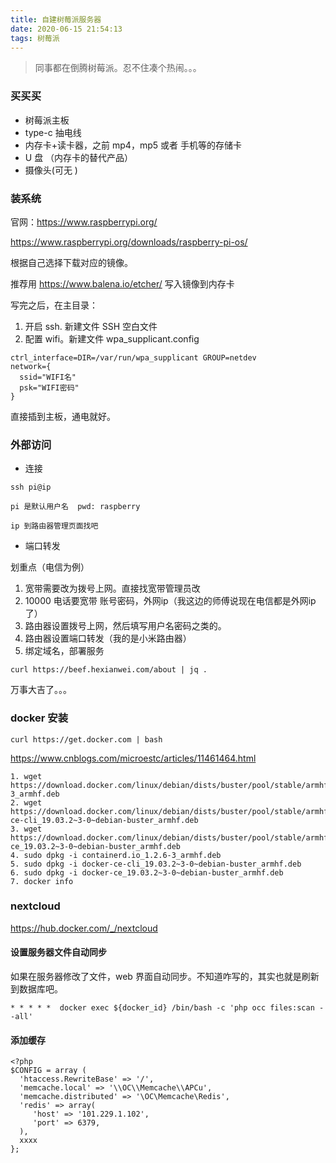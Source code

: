 ```yaml
---
title: 自建树莓派服务器
date: 2020-06-15 21:54:13
tags: 树莓派
---
```


> 同事都在倒腾树莓派。忍不住凑个热闹。。。

### 买买买

- 树莓派主板  
- type-c 抽电线
- 内存卡+读卡器，之前 mp4，mp5 或者 手机等的存储卡
- U 盘 （内存卡的替代产品）
- 摄像头(可无 )

### 装系统

官网：https://www.raspberrypi.org/

https://www.raspberrypi.org/downloads/raspberry-pi-os/

根据自己选择下载对应的镜像。

推荐用  https://www.balena.io/etcher/ 写入镜像到内存卡

写完之后，在主目录：

1. 开启 ssh. 新建文件 SSH 空白文件
2. 配置 wifi。新建文件 wpa_supplicant.config

```
ctrl_interface=DIR=/var/run/wpa_supplicant GROUP=netdev
network={
  ssid="WIFI名"
  psk="WIFI密码"
}
```

直接插到主板，通电就好。

<!--more-->

### 外部访问


- 连接

``` 
ssh pi@ip

pi 是默认用户名  pwd: raspberry

ip 到路由器管理页面找吧
```
- 端口转发

划重点（电信为例）

1. 宽带需要改为拨号上网。直接找宽带管理员改
2. 10000 电话要宽带 账号密码，外网ip（我这边的师傅说现在电信都是外网ip了）
3. 路由器设置拨号上网，然后填写用户名密码之类的。
4. 路由器设置端口转发（我的是小米路由器）
5. 绑定域名，部署服务


```
curl https://beef.hexianwei.com/about | jq .
```

万事大吉了。。。

### docker 安装

```
curl https://get.docker.com | bash
```

https://www.cnblogs.com/microestc/articles/11461464.html

```
1. wget https://download.docker.com/linux/debian/dists/buster/pool/stable/armhf/containerd.io_1.2.6-3_armhf.deb
2. wget https://download.docker.com/linux/debian/dists/buster/pool/stable/armhf/docker-ce-cli_19.03.2~3-0~debian-buster_armhf.deb
3. wget https://download.docker.com/linux/debian/dists/buster/pool/stable/armhf/docker-ce_19.03.2~3-0~debian-buster_armhf.deb
4. sudo dpkg -i containerd.io_1.2.6-3_armhf.deb
5. sudo dpkg -i docker-ce-cli_19.03.2~3-0~debian-buster_armhf.deb
6. sudo dpkg -i docker-ce_19.03.2~3-0~debian-buster_armhf.deb
7. docker info 
```

### nextcloud

https://hub.docker.com/_/nextcloud

#### 设置服务器文件自动同步

如果在服务器修改了文件，web 界面自动同步。不知道咋写的，其实也就是刷新到数据库吧。

```
* * * * *  docker exec ${docker_id} /bin/bash -c 'php occ files:scan --all'
```

#### 添加缓存

```
<?php
$CONFIG = array (
  'htaccess.RewriteBase' => '/',
  'memcache.local' => '\\OC\\Memcache\\APCu',
  'memcache.distributed' => '\OC\Memcache\Redis',
  'redis' => array(
     'host' => '101.229.1.102',
     'port' => 6379,
  ),
  xxxx
};
```




 








